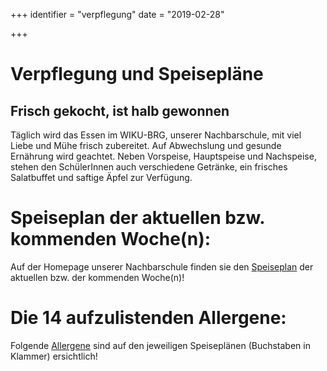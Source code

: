 +++
identifier = "verpflegung"
date = "2019-02-28"

+++

<!-- ![Wissenswert](/images/nachmittagsbetreuung/79.jpg) -->

# Verpflegung und Speisepläne

## Frisch gekocht, ist halb gewonnen

Täglich wird das Essen im WIKU-BRG, unserer Nachbarschule, mit viel Liebe und Mühe frisch zubereitet. Auf Abwechslung und gesunde Ernährung wird geachtet. Neben Vorspeise, Hauptspeise und Nachspeise, stehen den SchülerInnen auch verschiedene Getränke, ein frisches Salatbuffet und saftige Äpfel zur Verfügung.
 

# Speiseplan der aktuellen bzw. kommenden Woche(n): 

Auf der Homepage unserer Nachbarschule finden sie den [Speiseplan](https://www.wiku.at/schulbistro/) der aktuellen bzw. der kommenden Woche(n)!

# Die 14 aufzulistenden Allergene:

Folgende [Allergene](https://www.wiku.at/wp-content/uploads/2016/04/liste_allergene.pdf) sind auf den jeweiligen Speiseplänen (Buchstaben in Klammer) ersichtlich!

